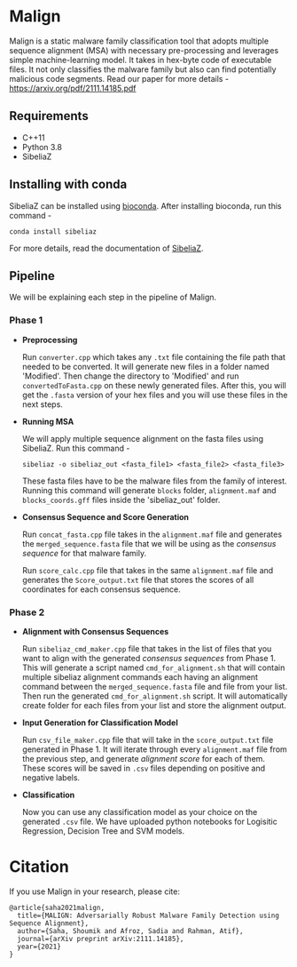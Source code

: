 # Malign
Malign is a static malware family classification tool that adopts multiple sequence alignment (MSA) with necessary pre-processing and leverages simple machine-learning model. It takes in hex-byte code of executable files. It not only classifies the malware family but also can find potentially malicious code segments. Read our paper for more details - https://arxiv.org/pdf/2111.14185.pdf

## Requirements
- C++11
- Python 3.8
- SibeliaZ

## Installing with conda

SibeliaZ can be installed using [bioconda](https://bioconda.github.io/). 
After installing bioconda, run this command - 
```
conda install sibeliaz
```

For more details, read the documentation of [SibeliaZ](https://github.com/medvedevgroup/SibeliaZ).

## Pipeline
We will be explaining each step in the pipeline of Malign.

### Phase 1

- **Preprocessing** 

  Run `converter.cpp` which takes any `.txt` file containing the file path that needed to be converted. It will generate new files in a folder named 'Modified'. Then change the directory to 'Modified' and run `convertedToFasta.cpp` on these newly generated files. After this, you will get the `.fasta` version of your hex files and you will use these files in the next steps.

- **Running MSA**

  We will apply multiple sequence alignment on the fasta files using SibeliaZ. Run this command -
  ```
  sibeliaz -o sibeliaz_out <fasta_file1> <fasta_file2> <fasta_file3>
  ```
  These fasta files have to be the malware files from the family of interest. Running this command will generate `blocks` folder,  `alignment.maf` and `blocks_coords.gff` files inside the 'sibeliaz_out' folder.

- **Consensus Sequence and Score Generation**

  Run `concat_fasta.cpp` file takes in the `alignment.maf` file and generates the `merged_sequence.fasta` file that we will be using as the *consensus sequence* for that malware family.

  Run `score_calc.cpp` file that takes in the same `alignment.maf` file and  generates the `Score_output.txt` file that stores the scores of all coordinates for each consensus sequence. 


### Phase 2

- **Alignment with Consensus Sequences**

  Run `sibeliaz_cmd_maker.cpp` file that takes in the list of files that you want to align with the generated *consensus sequences* from Phase 1. This will generate a script named `cmd_for_alignment.sh` that will contain multiple sibeliaz alignment commands each having an alignment command between the `merged_sequence.fasta` file and file from your list.
  Then run the generated `cmd_for_alignment.sh` script. It will automatically create folder for each files from your list and store the alignment output.

- **Input Generation for Classification Model**
  
  Run `csv_file_maker.cpp` file that will take in the `score_output.txt` file generated in Phase 1. It will iterate through every `alignment.maf` file from the previous step, and generate *alignment score* for each of them. These scores will be saved in `.csv` files depending on positive and negative labels.

- **Classification**

  Now you can use any classification model as your choice on the generated `.csv` file. We have uploaded python notebooks for Logisitic Regression, Decision Tree and SVM models.


# Citation

If you use Malign in your research, please cite:
```
@article{saha2021malign,
  title={MALIGN: Adversarially Robust Malware Family Detection using Sequence Alignment},
  author={Saha, Shoumik and Afroz, Sadia and Rahman, Atif},
  journal={arXiv preprint arXiv:2111.14185},
  year={2021}
}
```
  
